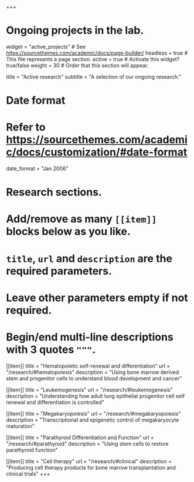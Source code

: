 +++
# Ongoing projects in the lab.
widget = "active_projects"  # See https://sourcethemes.com/academic/docs/page-builder/
headless = true  # This file represents a page section.
active = true  # Activate this widget? true/false
weight = 30  # Order that this section will appear.

title = "Active research"
subtitle = "A selection of our ongoing research."

# Date format
#   Refer to https://sourcethemes.com/academic/docs/customization/#date-format
date_format = "Jan 2006"

# Research sections.
#   Add/remove as many `[[item]]` blocks below as you like.
#   `title`, `url` and `description` are the required parameters.
#   Leave other parameters empty if not required.
#   Begin/end multi-line descriptions with 3 quotes `"""`.

[[item]]
  title = "Hematopoietic self-renewal and differentiation"
  url = "/research/#hematopoiesis"
  description = "Using bone marrow derived stem and progenitor cells to understand blood development and cancer"

[[item]]
  title = "Leukemogenesis"
  url = "/research/#leukemogenesis"
  description = "Understanding how adult lung epithelial progenitor cell self renewal and differentiation is controlled"

[[item]]
    title = "Megakaryopoiesis"
    url = "/research/#megakaryopoiesis"
    description = "Transcriptional and epigenetic control of megakaryocyte maturation"

[[item]]
  title = "Parathyroid Differentiation and Function"
  url = "/research/#parathyroid"
  description = "Using stem cells to restore parathyroid function"

[[item]]
  title = "Cell therapy"
  url = "/research/#clinical"
  description = "Producing cell therapy products for bone marrow transplantation and clinical trials"
+++
